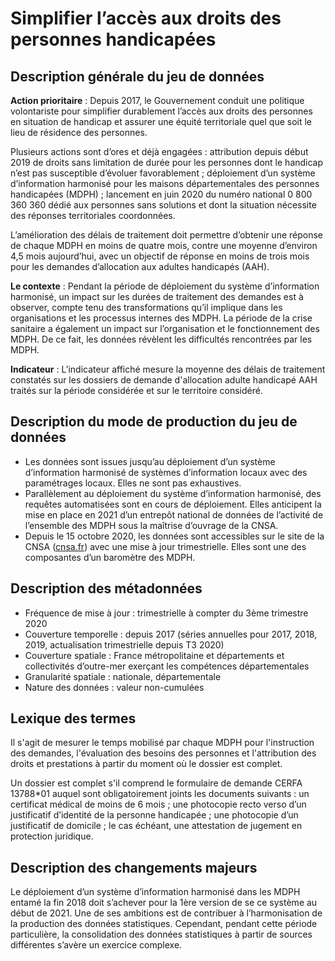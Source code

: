 # Simplifier l’accès aux droits des personnes handicapées
## Description générale du jeu de données 
**Action prioritaire** : Depuis 2017, le Gouvernement conduit une politique volontariste pour simplifier durablement l’accès aux droits des personnes en situation de handicap et assurer une équité territoriale quel que soit le lieu de résidence des personnes.

Plusieurs actions sont d’ores et déjà engagées : attribution depuis début 2019 de droits sans limitation de durée pour les personnes dont le handicap n’est pas susceptible d’évoluer favorablement ; déploiement d’un système d’information harmonisé pour les maisons départementales des personnes handicapées (MDPH) ; lancement en juin 2020 du numéro national 0 800 360 360 dédié aux personnes sans solutions et dont la situation nécessite des réponses territoriales coordonnées.

L’amélioration des délais de traitement doit permettre d’obtenir une réponse de chaque MDPH en moins de quatre mois, contre une moyenne d’environ 4,5 mois aujourd’hui, avec un objectif de réponse en moins de trois mois pour les demandes d’allocation aux adultes handicapés (AAH).

**Le contexte** : Pendant la période de déploiement du système d’information harmonisé, un impact sur les durées de traitement des demandes est à observer, compte tenu des transformations qu’il implique dans les organisations et les processus internes des MDPH. La période de la crise sanitaire a également un impact sur l’organisation et le fonctionnement des MDPH. De ce fait, les données révèlent les difficultés rencontrées par les MDPH.

**Indicateur** : L’indicateur affiché mesure la moyenne des délais de traitement constatés sur les dossiers de demande d'allocation adulte handicapé AAH traités sur la période considérée et sur le territoire considéré.

## Description du mode de production du jeu de données 
-	Les données sont issues jusqu’au déploiement d’un système d’information harmonisé de systèmes d’information locaux avec des paramétrages locaux. Elles ne sont pas exhaustives.
-	Parallèlement au déploiement du système d’information harmonisé, des requêtes automatisées sont en cours de déploiement. Elles anticipent la mise en place en 2021 d’un entrepôt national de données de l’activité de l’ensemble des MDPH sous la maîtrise d’ouvrage de la CNSA.
-	Depuis le 15 octobre 2020, les données sont accessibles sur le site de la CNSA ([cnsa.fr](https://www.cnsa.fr/)) avec une mise à jour trimestrielle. Elles sont une des composantes d’un baromètre des MDPH.

## Description des métadonnées 
-	Fréquence de mise à jour :  trimestrielle à compter du 3ème trimestre 2020 
-	Couverture temporelle : depuis 2017 (séries annuelles pour 2017, 2018, 2019, actualisation trimestrielle depuis T3 2020)
-	Couverture spatiale : France métropolitaine et départements et collectivités d’outre-mer exerçant les compétences départementales
-	Granularité spatiale : nationale, départementale
-	Nature des données : valeur non-cumulées 

## Lexique des termes 
Il s'agit de mesurer le temps mobilisé par chaque MDPH pour l'instruction des demandes, l'évaluation des besoins des personnes et l'attribution des droits et prestations à partir du moment où le dossier est complet.

Un dossier est complet s'il comprend le formulaire de demande CERFA 13788*01 auquel sont obligatoirement joints les documents suivants : un certificat médical de moins de 6 mois ; une photocopie recto verso d’un justificatif d’identité de la personne handicapée ; une photocopie d’un justificatif de domicile ; le cas échéant, une attestation de jugement en protection juridique.

## Description des changements majeurs 
Le déploiement d’un système d’information harmonisé dans les MDPH entamé la fin 2018 doit s’achever pour la 1ère version de se ce système au début de 2021. Une de ses ambitions est de contribuer à l’harmonisation de la production des données statistiques. Cependant, pendant cette période particulière, la consolidation des données statistiques à partir de sources différentes s’avère un exercice complexe.